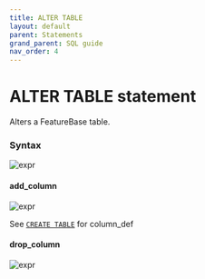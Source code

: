 ```yaml
---
title: ALTER TABLE
layout: default
parent: Statements
grand_parent: SQL guide
nav_order: 4
---
```


# ALTER TABLE statement

Alters a FeatureBase table.

### Syntax

![expr](/img/sql/alter_table_stmt.svg)

#### add_column

![expr](/img/sql/add_column.svg)

See [`CREATE TABLE`](/docs/sql-guide/sql-create-table) for column_def

#### drop_column

![expr](/img/sql/drop_column.svg)
